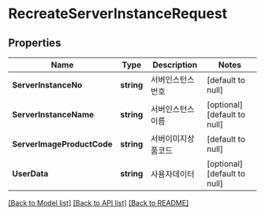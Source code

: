 # RecreateServerInstanceRequest

## Properties
Name | Type | Description | Notes
------------ | ------------- | ------------- | -------------
**ServerInstanceNo** | **string** | 서버인스턴스번호 | [default to null]
**ServerInstanceName** | **string** | 서버인스턴스이름 | [optional] [default to null]
**ServerImageProductCode** | **string** | 서버이미지상품코드 | [default to null]
**UserData** | **string** | 사용자데이터 | [optional] [default to null]

[[Back to Model list]](../README.md#documentation-for-models) [[Back to API list]](../README.md#documentation-for-api-endpoints) [[Back to README]](../README.md)


